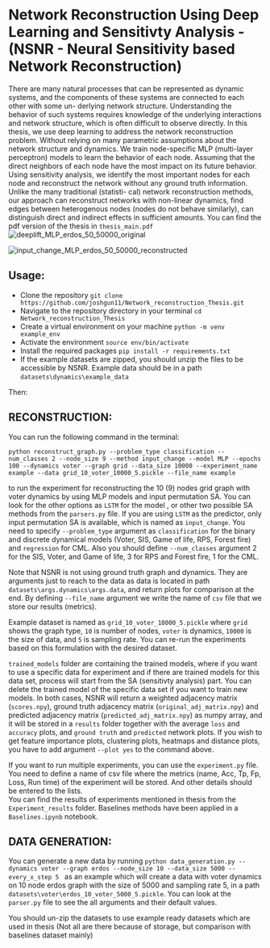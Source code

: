 # Network Reconstruction Using Deep Learning and Sensitivty Analysis - (NSNR - Neural Sensitivity based Network Reconstruction)
There are many natural processes that can be represented as dynamic systems, and the components of these systems are connected to each other with some un- derlying network structure. Understanding the behavior of such systems requires knowledge of the underlying interactions and network structure, which is often difficult to observe directly. In this thesis, we use deep learning to address the network reconstruction problem. Without relying on many parametric assumptions about the network structure and dynamics. We train node-specific MLP (multi-layer perceptron) models to learn the behavior of each node. Assuming that the direct neighbors of each node have the most impact on its future behavior. Using sensitivity analysis, we identify the most important nodes for each node and reconstruct the network without any ground truth information. Unlike the many traditional (statisti- cal) network reconstruction methods, our approach can reconstruct networks with non-linear dynamics, find edges between heterogenous nodes (nodes do not behave similarly), can distinguish direct and indirect effects in sufficient amounts.
You can find the pdf version of the thesis in `thesis_main.pdf`
![deeplift_MLP_erdos_50_50000_original](https://user-images.githubusercontent.com/77841418/236284144-5cc15690-3bc0-4a45-a134-1df3d7b443b7.png)


![input_change_MLP_erdos_50_50000_reconstructed](https://user-images.githubusercontent.com/77841418/236284430-a96e25eb-2517-4578-a29f-46f1be36ae52.png)

## Usage:
-  Clone the repository `git clone https://github.com/joshgun11/Network_reconstruction_Thesis.git`
-  Navigate to the repository directory in your terminal `cd Network_reconstruction_Thesis`
-  Create a virtual environment on your machine `python -m venv example_env`
-  Activate the environment `source env/bin/activate`
-  Install the required packages `pip install -r requirements.txt`
-  If the example datasets are zipped, you should unzip the files to be accessible by NSNR. Example data should be in a path `datasets\dynamics\example_data`

Then:

## RECONSTRUCTION:
You can run the following command in the terminal:

 `python reconstruct_graph.py --problem_type classification --num_classes 2 --node_size 9 --method input_change --model MLP --epochs 100 --dynamics voter --graph grid --data_size 10000 --experiment_name example --data grid_10_voter_10000_5.pickle --file_name example`

to run the experiment for reconstructing the 10 (9) nodes grid graph with voter dynamics by using MLP models and input permutation SA. You can look for the other options as `LSTM` for the model , or other two possible SA methods from the `parsers.py` file. If you are using `LSTM` as the predictor, only input permutation SA is available, which is named as `input_change`. You need to specify `--problem_type` argument as `classification` for the binary and discrete dynamical models (Voter, SIS, Game of life, RPS, Forest fire) and `regression` for CML. Also you should define `--num_classes` argument 2 for the SIS, Voter, and Game of life, 3 for RPS and Forest fire, 1 for the CML. 

Note that NSNR is not using ground truth graph and dynamics. They are arguments just to reach to the data as data is located in path `datasets\args.dynamics\args.data`, and return plots for comparison at the end. By defining `--file_name` argument we write the name of `csv` file that we store our results (metrics). 

Example dataset is named as `grid_10_voter_10000_5.pickle` where `grid` shows the graph type, `10` is number of nodes, `voter` is dynamics, `10000` is the size of data, and `5` is sampling rate. You can re-run the experiments based on this formulation with the desired dataset. 

`trained_models` folder are containing the trained models, where if you want to use a specific data for experiment and if there are trained models for this data set, process will start from the SA (sensitivty analysis) part. You can delete the trained model of the specific data set if you want to train new models. In both cases, NSNR will return a weighted adjacency matrix (`scores.npy`), ground truth adjacency matrix (`original_adj_matrix.npy`) and predicted adjacency matrix (`predicted_adj_matrix.npy`) as numpy array, and it will be stored in a `results` folder together with the average `loss` and `accuracy` plots, and `ground truth` and `predicted` network plots. If you wish to get feature importance plots, clustering plots, heatmaps and distance plots, you have to add argument `--plot yes` to the command above. 

If you want to run multiple experiments, you can use the `experiment.py` file. You need to define a name of csv file where the metrics (name, Acc, Tp, Fp, Loss, Run time) of the experiment will be stored. And other details should be entered to the lists.  
You can find the results of experiments mentioned in thesis from the `Experiment_results` folder. Baselines methods have been applied in a `Baselines.ipynb` notebook. 

## DATA GENERATION:

You can generate a new data by running `python data_generation.py --dynamics voter --graph erdos --node_size 10 --data_size 5000 --every_x_step 5 ` as an example which will create a data with voter dynamics on 10 node erdos graph with the size of 5000 and sampling rate 5, in a path `datasets\voter\erdos_10_voter_5000_5.pickle`. You can look at the `parser.py` file to see the all arguments and their default values. 

You should un-zip the datasets to use example ready datasets which are used in thesis (Not all are there because of storage, but comparison with baselines dataset mainly)




